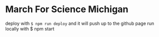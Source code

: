 # March For Science Michigan

deploy with `$ npm run deploy` and it will push up to the github page
run locally with $ npm start
